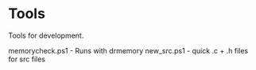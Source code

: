 # Tools

Tools for development.

memorycheck.ps1 - Runs with drmemory
new_src.ps1 - quick .c + .h files for src files